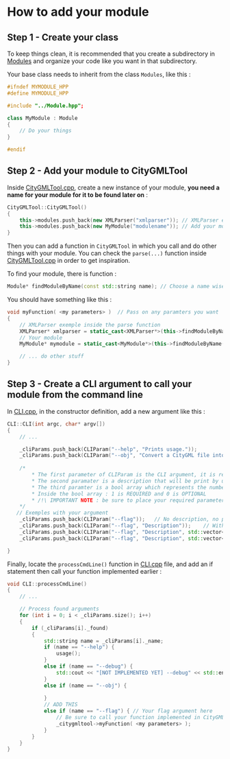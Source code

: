 # How to add your module

## Step 1 - Create your class

To keep things clean, it is recommended that you create a subdirectory in [Modules](../../src/Modules) and organize your code like you want in that subdirectory.

Your base class needs to inherit from the class `Modules`, like this :

```c++
#ifndef MYMODULE_HPP
#define MYMODULE_HPP

#include "../Module.hpp";

class MyModule : Module
{
    // Do your things
}

#endif
```

## Step 2 - Add your module to CityGMLTool

Inside [CityGMLTool.cpp](../../src/CityGMLTool/CityGMLTool.cpp), create a new instance of your module, **you need a name for your module for it to be found later on** :

```c++
CityGMLTool::CityGMLTool()
{
	this->modules.push_back(new XMLParser("xmlparser")); // XMLParser exemple
    this->modules.push_back(new MyModule("modulename")); // Add your module
}
```

Then you can add a function in `CityGMLTool` in which you call and do other things with your module. You can check the `parse(...)` function inside [CityGMLTool.cpp](../../src/CityGMLTool/CityGMLTool.cpp) in order to get inspiration.

To find your module, there is function :
```c++
Module* findModuleByName(const std::string name); // Choose a name wisely...
```

You should have something like this :
```c++
void myFunction( <my parameters> )  // Pass on any paramters you want
{
    // XMLParser exemple inside the parse function
    XMLParser* xmlparser = static_cast<XMLParser*>(this->findModuleByName("xmlparser"));
    // Your module
    MyModule* mymodule = static_cast<MyModule*>(this->findModuleByName("modulename"));

    // ... do other stuff
}
```

## Step 3 - Create a CLI argument to call your module from the command line

In [CLI.cpp](../../src/CLI/CLI.cpp), in the constructor definition, add a new argument like this :

```c++
CLI::CLI(int argc, char* argv[])
{
    // ...

	_cliParams.push_back(CLIParam("--help", "Prints usage."));
	_cliParams.push_back(CLIParam("--obj", "Convert a CityGML file into OBJ file.", std::vector<bool>({ 0 })));
    
    /*  
        * The first parameter of CLIParam is the CLI argument, it is required
        * The second paramater is a description that will be print by usage() function, it is optional
        * The third paramter is a bool array which represents the number of parameter, it is optional : no bool array means no parameters
        * Inside the bool array : 1 is REQUIRED and 0 is OPTIONAL
        * /!\ IMPORTANT NOTE : be sure to place your required parameters BEFORE optional ones /!\
    */
   // Exemples with your argument
    _cliParams.push_back(CLIParam("--flag"));   // No description, no parameters
    _cliParams.push_back(CLIParam("--flag", "Description"));    // With description but no parameters
    _cliParams.push_back(CLIParam("--flag", "Description", std::vector<bool>({ 0 })));  // Description, with 1 parameter which is optional (0)
    _cliParams.push_back(CLIParam("--flag", "Description", std::vector<bool>({ 1, 1, 0 })));    // Description, with 3 parameters : 2 required (1) and 1 optional (0)

}
```

Finally, locate the `processCmdLine()` function in [CLI.cpp](../../src/CLI/CLI.cpp) file, and add an if statement then call your function implemented earlier :

```c++
void CLI::processCmdLine()
{
	// ...

	// Process found arguments
	for (int i = 0; i < _cliParams.size(); i++)
	{
		if (_cliParams[i]._found)
		{
			std::string name = _cliParams[i]._name;
			if (name == "--help") {
				usage();
			}
			else if (name == "--debug") {
				std::cout << "[NOT IMPLEMENTED YET] --debug" << std::endl;
			}
			else if (name == "--obj") {
				
			} 
            // ADD THIS
            else if (name == "--flag") { // Your flag argument here
                // Be sure to call your function implemented in CityGMLTool.cpp
                _citygmltool->myFunction( <my parameters> );
            }
		}
	}
}
```
